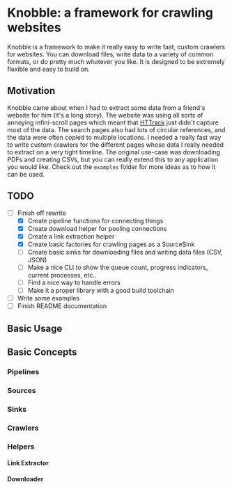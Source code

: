 # Knobble: a framework for crawling websites

Knobble is a framework to make it really easy to write fast, custom
crawlers for websites. You can download files, write data to a variety
of common formats, or do pretty much whatever you like. It is designed
to be extremely flexible and easy to build on.

## Motivation

Knobble came about when I had to extract some data from a friend's
website for him (it's a long story). The website was using
all sorts of annoying infini-scroll pages which meant that
[HTTrack](https://www.httrack.com/) just didn't capture most of the
data. The search pages also had lots of circular references, and the
data were often copied to multiple locations. I needed a really fast way
to write custom crawlers for the different pages whose data I really
needed to extract on a very tight timeline. The original use-case was
downloading PDFs and creating CSVs, but you can really extend this to
any application you would like. Check out the `examples` folder for more
ideas as to how it can be used.

## TODO

- [ ] Finish off rewrite
  - [x] Create pipeline functions for connecting things
  - [x] Create download helper for pooling connections
  - [x] Create a link extraction helper
  - [x] Create basic factories for crawling pages as a SourceSink
  - [ ] Create basic sinks for downloading files and writing data files (CSV, JSON)
  - [ ] Make a nice CLI to show the queue count, progress indicators, current
    processes, etc..
  - [ ] Find a nice way to handle errors
  - [ ] Make it a proper library with a good build toolchain
- [ ] Write some examples
- [ ] Finish README documentation

## Basic Usage

## Basic Concepts

### Pipelines

### Sources

### Sinks

### Crawlers

### Helpers

#### Link Extractor

#### Downloader
